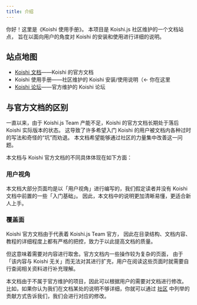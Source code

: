 ```yaml
---
title: 介绍
---
```


你好！这里是《Koishi 使用手册》。
本项目是 Koishi.js 社区维护的一个文档站点，
旨在以面向用户的角度对 Koishi 的安装和使用进行详细的说明。

## 站点地图

- [Koishi 文档](https://docs.koishi.chat)——Koishi 的官方文档
- Koishi 使用手册——社区维护的 Koishi 安装/使用说明（← 你在这里
- [Koishi 论坛](https://forum.koishi.xyz)——官方维护的 Koishi 论坛

## 与官方文档的区别

一直以来，由于 Koishi.js Team 产能不足，Koishi 的官方文档长期处于落后 Koishi 实际版本的状态。
这导致了许多希望入门 Koishi 的用户被文档内各种过时的写法和奇怪的“坑”而劝退。
本文档希望能够通过社区的力量集中改善这一问题。

本文档与 Koishi 官方文档的不同具体体现在如下方面：

### 用户视角

本文档大部分页面均是以「用户视角」进行编写的，我们假定读者并没有 Koishi 文档中前置的一些「入门基础」。
因此，本文档中的说明更加清晰易懂，更适合新人上手。

### 覆盖面

Koishi 官方文档由于代表着 Koishi.js Team 官方，
因此在目录结构、文档内容、教程的详细程度上都有严格的把控，致力于以此提高文档的质量。

但这意味着需要对内容进行取舍。官方文档内一些操作较为复杂的页面，
由于「该内容与 Koishi 无关」而无法对其进行扩充，用户在阅读这些页面时就需要自行查阅相关资料进行补充理解。

本文档由于不属于官方维护的项目，因此可以根据用户的需要对文档进行修改。
比如，如果你认为我们在文档某处的说明不够详细，你就可以通过 [社区](/community)
中列举的贡献方式告诉我们，我们会进行对应的修改。
